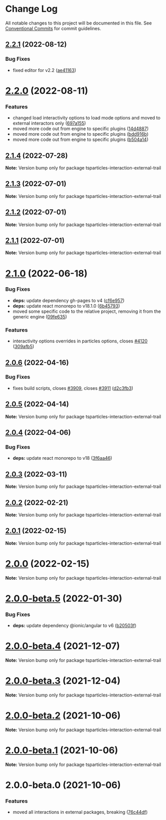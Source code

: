 # Change Log

All notable changes to this project will be documented in this file.
See [Conventional Commits](https://conventionalcommits.org) for commit guidelines.

## [2.2.1](https://github.com/matteobruni/tsparticles/compare/tsparticles-interaction-external-trail@2.2.0...tsparticles-interaction-external-trail@2.2.1) (2022-08-12)


### Bug Fixes

* fixed editor for v2.2 ([ae41163](https://github.com/matteobruni/tsparticles/commit/ae41163473095aba0083478a47c70d1cc44bf250))





# [2.2.0](https://github.com/matteobruni/tsparticles/compare/tsparticles-interaction-external-trail@2.1.4...tsparticles-interaction-external-trail@2.2.0) (2022-08-11)


### Features

* changed load interactivity options to load mode options and moved to external interactors only ([697a155](https://github.com/matteobruni/tsparticles/commit/697a155856c81ad2d4793404f9fc9e34ff78ed68))
* moved more code out from engine to specific plugins ([14d4887](https://github.com/matteobruni/tsparticles/commit/14d488756b759b7650e02886ed862f821a6e8ed1))
* moved more code out from engine to specific plugins ([bdd916b](https://github.com/matteobruni/tsparticles/commit/bdd916b157de7edd96e6401a2366f4e60416ab72))
* moved more code out from engine to specific plugins ([b504a14](https://github.com/matteobruni/tsparticles/commit/b504a147d6664faccf4fbc990d32c5dc07ef3945))





## [2.1.4](https://github.com/matteobruni/tsparticles/compare/tsparticles-interaction-external-trail@2.1.3...tsparticles-interaction-external-trail@2.1.4) (2022-07-28)

**Note:** Version bump only for package tsparticles-interaction-external-trail





## [2.1.3](https://github.com/matteobruni/tsparticles/compare/tsparticles-interaction-external-trail@2.1.2...tsparticles-interaction-external-trail@2.1.3) (2022-07-01)

**Note:** Version bump only for package tsparticles-interaction-external-trail





## [2.1.2](https://github.com/matteobruni/tsparticles/compare/tsparticles-interaction-external-trail@2.1.1...tsparticles-interaction-external-trail@2.1.2) (2022-07-01)

**Note:** Version bump only for package tsparticles-interaction-external-trail





## [2.1.1](https://github.com/matteobruni/tsparticles/compare/tsparticles-interaction-external-trail@2.1.0...tsparticles-interaction-external-trail@2.1.1) (2022-07-01)

**Note:** Version bump only for package tsparticles-interaction-external-trail





# [2.1.0](https://github.com/matteobruni/tsparticles/compare/tsparticles-interaction-external-trail@2.0.6...tsparticles-interaction-external-trail@2.1.0) (2022-06-18)


### Bug Fixes

* **deps:** update dependency gh-pages to v4 ([cf6e957](https://github.com/matteobruni/tsparticles/commit/cf6e9577132afcec26410f7321fcf5ffcfb05930))
* **deps:** update react monorepo to v18.1.0 ([6b45793](https://github.com/matteobruni/tsparticles/commit/6b457937c41d7681a2135dfcb6ff220e578f22bb))
* moved some specific code to the relative project, removing it from the generic engine ([09fe635](https://github.com/matteobruni/tsparticles/commit/09fe63568adc244d11b7eff009626b905d5b05e4))


### Features

* interactivity options overrides in particles options, closes [#4120](https://github.com/matteobruni/tsparticles/issues/4120) ([309afb5](https://github.com/matteobruni/tsparticles/commit/309afb5749e40373648bf9173800334da4dbf965))





## [2.0.6](https://github.com/matteobruni/tsparticles/compare/tsparticles-interaction-external-trail@2.0.5...tsparticles-interaction-external-trail@2.0.6) (2022-04-16)


### Bug Fixes

* fixes build scripts, closes [#3909](https://github.com/matteobruni/tsparticles/issues/3909), closes [#3911](https://github.com/matteobruni/tsparticles/issues/3911) ([d2c3fb3](https://github.com/matteobruni/tsparticles/commit/d2c3fb33ff9c9d529f2609f89c63cb6e1e61ecda))





## [2.0.5](https://github.com/matteobruni/tsparticles/compare/tsparticles-interaction-external-trail@2.0.4...tsparticles-interaction-external-trail@2.0.5) (2022-04-14)

**Note:** Version bump only for package tsparticles-interaction-external-trail





## [2.0.4](https://github.com/matteobruni/tsparticles/compare/tsparticles-interaction-external-trail@2.0.3...tsparticles-interaction-external-trail@2.0.4) (2022-04-06)


### Bug Fixes

* **deps:** update react monorepo to v18 ([3f6aa46](https://github.com/matteobruni/tsparticles/commit/3f6aa46e399d0092ae13ba494db86256c0d05c40))





## [2.0.3](https://github.com/matteobruni/tsparticles/compare/tsparticles-interaction-external-trail@2.0.2...tsparticles-interaction-external-trail@2.0.3) (2022-03-11)

**Note:** Version bump only for package tsparticles-interaction-external-trail





## [2.0.2](https://github.com/matteobruni/tsparticles/compare/tsparticles-interaction-external-trail@2.0.1...tsparticles-interaction-external-trail@2.0.2) (2022-02-21)

**Note:** Version bump only for package tsparticles-interaction-external-trail





## [2.0.1](https://github.com/matteobruni/tsparticles/compare/tsparticles-interaction-external-trail@2.0.0...tsparticles-interaction-external-trail@2.0.1) (2022-02-15)

**Note:** Version bump only for package tsparticles-interaction-external-trail





# [2.0.0](https://github.com/matteobruni/tsparticles/compare/tsparticles-interaction-external-trail@2.0.0-beta.5...tsparticles-interaction-external-trail@2.0.0) (2022-02-15)

**Note:** Version bump only for package tsparticles-interaction-external-trail





# [2.0.0-beta.5](https://github.com/matteobruni/tsparticles/compare/tsparticles-interaction-external-trail@2.0.0-beta.4...tsparticles-interaction-external-trail@2.0.0-beta.5) (2022-01-30)


### Bug Fixes

* **deps:** update dependency @ionic/angular to v6 ([b20503f](https://github.com/matteobruni/tsparticles/commit/b20503ff2a29f6c8617f42c764c8a868fc334c5f))





# [2.0.0-beta.4](https://github.com/matteobruni/tsparticles/compare/tsparticles-interaction-external-trail@2.0.0-beta.3...tsparticles-interaction-external-trail@2.0.0-beta.4) (2021-12-07)

**Note:** Version bump only for package tsparticles-interaction-external-trail





# [2.0.0-beta.3](https://github.com/matteobruni/tsparticles/compare/tsparticles-interaction-external-trail@2.0.0-beta.2...tsparticles-interaction-external-trail@2.0.0-beta.3) (2021-12-04)

**Note:** Version bump only for package tsparticles-interaction-external-trail





# [2.0.0-beta.2](https://github.com/matteobruni/tsparticles/compare/tsparticles-interaction-external-trail@2.0.0-beta.1...tsparticles-interaction-external-trail@2.0.0-beta.2) (2021-10-06)

**Note:** Version bump only for package tsparticles-interaction-external-trail





# [2.0.0-beta.1](https://github.com/matteobruni/tsparticles/compare/tsparticles-interaction-external-trail@2.0.0-beta.0...tsparticles-interaction-external-trail@2.0.0-beta.1) (2021-10-06)

**Note:** Version bump only for package tsparticles-interaction-external-trail





# 2.0.0-beta.0 (2021-10-06)


### Features

* moved all interactions in external packages, breaking ([76c44df](https://github.com/matteobruni/tsparticles/commit/76c44dfa64cae994ddb1a004e7ff6cdbe3a4b5a9))
